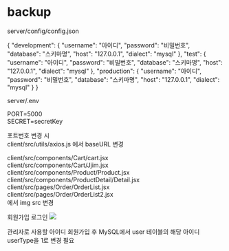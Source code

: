 # backup

server/config/config.json

{
    "development": {
      "username": "아이디",
      "password": "비밀번호",
      "database": "스키마명",
      "host": "127.0.0.1",
      "dialect": "mysql"
    },
    "test": {
      "username": "아이디",
      "password": "비밀번호",
      "database": "스키마명",
      "host": "127.0.0.1",
      "dialect": "mysql"
    },
    "production": {
      "username": "아이디",
      "password": "비밀번호",
      "database": "스키마명",
      "host": "127.0.0.1",
      "dialect": "mysql"
    }
}
  

server/.env

PORT=5000 <br>
SECRET=secretKey

포트번호 변경 시 <br>
client/src/utils/axios.js 에서 baseURL 변경 <br>


client/src/components/Cart/cart.jsx <br>
client/src/components/Cart/Jjim.jsx <br>
client/src/components/Product/Product.jsx <br>
client/src/components/ProductDetail/Detail.jsx <br>
client/src/pages/Order/OrderList.jsx <br>
client/src/pages/Order/OrderList2.jsx <br>
에서 img src 변경


회원가입 로그인
<img src="https://github.com/hyun45/backup/assets/159392652/66520c10-1f65-466f-b370-3b9ef68d4637" />






관리자로 사용할 아이디 회원가입 후 MySQL에서 user 테이블의 해당 아이디 userType을 1로 변경 필요
